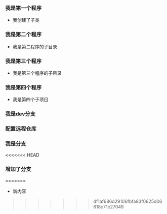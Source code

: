 ### 我是第一个程序
  - 我创建了子类
### 我是第二个程序
  - 我是第二程序的子目录
### 我是第三个程序
  - 我是第三个程序的子目录
### 我是第四个程序
  - 我是第四个子项目
### 我是dev分支
### 配置远程仓库
### 我是分支
<<<<<<< HEAD
### 增加了分支
=======
  - 新内容
>>>>>>> df1af686d29106fbfa83f0625d06618c71e27049
